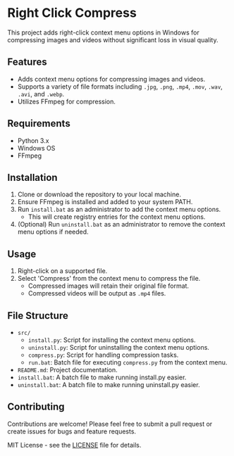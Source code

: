 # Right Click Compress

This project adds right-click context menu options in Windows for compressing images and videos without significant loss in visual quality.

## Features

- Adds context menu options for compressing images and videos.
- Supports a variety of file formats including `.jpg`, `.png`, `.mp4`, `.mov`, `.wav`, `.avi`, and `.webp`.
- Utilizes FFmpeg for compression.

## Requirements

- Python 3.x
- Windows OS
- FFmpeg

## Installation

1. Clone or download the repository to your local machine.
2. Ensure FFmpeg is installed and added to your system PATH.
3. Run `install.bat` as an administrator to add the context menu options.
   - This will create registry entries for the context menu options.
4. (Optional) Run `uninstall.bat` as an administrator to remove the context menu options if needed.

## Usage

1. Right-click on a supported file.
2. Select 'Compress' from the context menu to compress the file.
   - Compressed images will retain their original file format.
   - Compressed videos will be output as `.mp4` files.

## File Structure

- `src/`
  - `install.py`: Script for installing the context menu options.
  - `uninstall.py`: Script for uninstalling the context menu options.
  - `compress.py`: Script for handling compression tasks.
  - `run.bat`: Batch file for executing `compress.py` from the context menu.
- `README.md`: Project documentation.
- `install.bat`: A batch file to make running install.py easier.
- `uninstall.bat`: A batch file to make running uninstall.py easier.

## Contributing

Contributions are welcome! Please feel free to submit a pull request or create issues for bugs and feature requests.


MIT License - see the [LICENSE](LICENSE) file for details.

